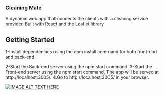### Cleaning Mate
A dynamic web app that connects the clients with a cleaning service provider. Built with React and the Leaflet library

## Getting Started

 1-Install dependencies using the npm install command for both front-end and back-end .

 2-Start the Back-end server using the npm start command.
 3-Start the Front-end server using the npm start command,
The app will be served at http://localhost:3005/.
 4.Go to http://localhost:3005/ in your browser.


[![IMAGE ALT TEXT HERE](https://img.youtube.com/vi/mhYABjg0Kxg/0.jpg)](https://www.youtube.com/watch?v=mhYABjg0Kxg)
